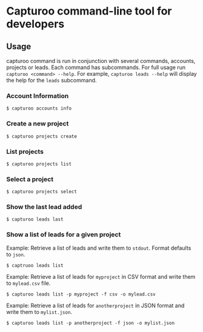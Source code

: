 # Capturoo command-line tool for developers

## Usage

capturoo command is run in conjunction with several commands, accounts,
projects or leads. Each command has subcommands. For full usage run
`capturoo <command> --help`. For example, `capturoo leads --help` will
display the help for the `leads` subcommand.

### Account Information
```
$ capturoo accounts info
```

### Create a new project
```
$ capturoo projects create
```

### List projects
```
$ capturoo projects list
```

### Select a project
```
$ capturoo projects select
```

### Show the last lead added
```
$ capturoo leads last
```

### Show a list of leads for a given project
Example: Retrieve a list of leads and write them to `stdout`. Format defaults to `json`.
```
$ captruoo leads list
```

Example: Retrieve a list of leads for `myproject` in CSV format and write them to `mylead.csv` file.
```
$ capturoo leads list -p myproject -f csv -o mylead.csv
```

Example: Retrieve a list of leads for `anotherproject` in JSON format and write them to `mylist.json`.
```
$ capturoo leads list -p anotherproject -f json -o mylist.json
```


